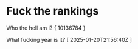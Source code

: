# Fuck the rankings

Who the hell am I?
{ 10136784 }

What fucking year is it?
[ 2025-01-20T21:56:40Z ]
